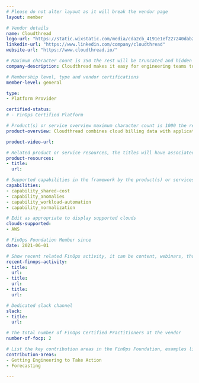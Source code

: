 ```yaml
---
# Please do not alter layout as it will break the vendor page
layout: member

# Vendor details
name: Cloudthread
logo-url: "https://static.wixstatic.com/media/cda2cb_4191e1ef227240dab2ccc56f5307c55e~mv2.png"
linkedin-url: "https://www.linkedin.com/company/cloudthread"
website-url: "https://www.cloudthread.io/"

# Maximum character count is 350 the rest will be truncated and hidden automatically on your page
company-description: Cloudthread makes it easy for engineering teams to be cost conscious and allows cloud finance teams to maintain end-to-end cost accountability.

# Membership level, type and vendor certifications
member-level: general

type:
- Platform Provider

certified-status:
# - FinOps Certified Platform

# Product(s) or service overview maximum character count is 1000 the rest will be truncated and hidden automatically on your page
product-overview: Cloudthread combines cloud billing data with application performance telemetry to report engineering-focused cloud cost unit metrics (e.g. $ / endpoint, $ / query) through the tools engineering teams are already using (e.g. New Relic, Splunk, Datadog). This gives a convenient way for engineering teams to act in accordance with cost efficiency requirements they are increasingly getting from finance teams.

product-video-url:

# Related product or service resources, the titles will have associated URLs, e.g. product
product-resources:
- title:
  url:

# Supported capabilities in the framework by the product(s) or services. Match the page-identifier per capability in order for the capability to show up on the vendor page.
capabilities:
- capability_shared-cost
- capability_anomalies
- capability_workload-automation
- capability_normalization

# Edit as appropriate to display supported clouds
clouds-supported:
- AWS

# FinOps Foundation Member since
date: 2021-06-01

# Show recent related FinOps activity, it can be content, webinars, thought leadership and include external links
recent-finops-activity:
- title:
  url:
- title:
  url:
- title:
  url:

# Dedicated slack channel
slack:
- title:
  url:

# The total number of FinOps Certified Practitioners at the vendor
number-of-focp: 2

# List the key contribution areas in the FinOps Foundation, examples listed
contribution-areas:
- Getting Engineering to Take Action
- Forecasting

---
```

